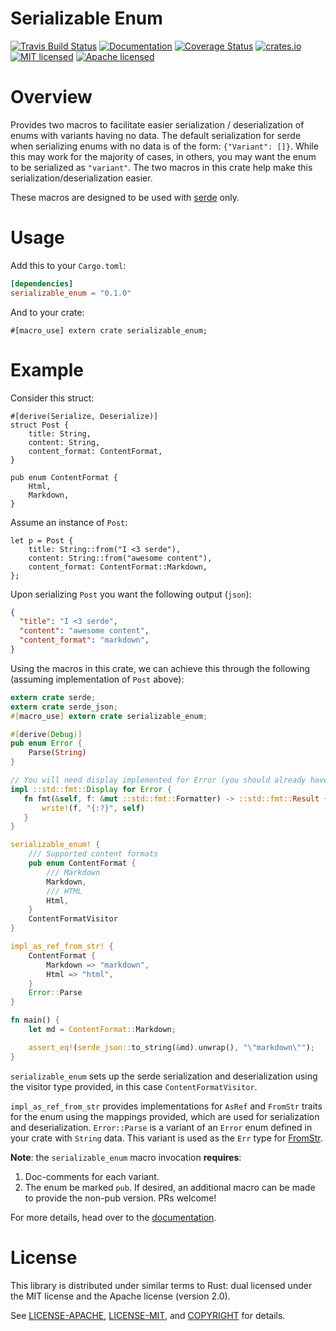 # Serializable Enum
[![Travis Build Status](https://img.shields.io/travis/frostly/serializable_enum.svg)](https://travis-ci.org/frostly/serializable_enum)
[![Documentation](https://img.shields.io/badge/docs-latest-C9893D.svg)](https://open.frostly.com/serializable_enum)
[![Coverage Status](https://img.shields.io/coveralls/frostly/serializable_enum.svg)](https://coveralls.io/github/frostly/serializable_enum?branch=master)
[![crates.io](https://img.shields.io/crates/v/serializable_enum.svg)](https://crates.io/crates/serializable_enum)
[![MIT licensed](https://img.shields.io/badge/license-MIT-blue.svg)](./LICENSE-MIT)
[![Apache licensed](https://img.shields.io/badge/license-Apache-blue.svg)](./LICENSE-APACHE)

# Overview

Provides two macros to facilitate easier serialization / deserialization of enums with variants
having no data. The default serialization for serde when serializing enums with no data is of the
form: `{"Variant": []}`. While this may work for the majority of cases, in others, you may want
the enum to be serialized as `"variant"`. The two macros in this crate help make this
serialization/deserialization easier.

These macros are designed to be used with [serde](https://github.com/serde-rs/serde) only.

# Usage

Add this to your `Cargo.toml`:

```toml
[dependencies]
serializable_enum = "0.1.0"
```

And to your crate:

```rust,ignore
#[macro_use] extern crate serializable_enum;
```

# Example

Consider this struct:

```rust,ignore
#[derive(Serialize, Deserialize)]
struct Post {
    title: String,
    content: String,
    content_format: ContentFormat,
}

pub enum ContentFormat {
    Html,
    Markdown,
}
```

Assume an instance of `Post`:

```rust,ignore
let p = Post {
    title: String::from("I <3 serde"),
    content: String::from("awesome content"),
    content_format: ContentFormat::Markdown,
};
```

Upon serializing `Post` you want the following output (`json`):

```json
{
  "title": "I <3 serde",
  "content": "awesome content",
  "content_format": "markdown",
}
```

Using the macros in this crate, we can achieve this through the following (assuming
implementation of `Post` above):

```rust
extern crate serde;
extern crate serde_json;
#[macro_use] extern crate serializable_enum;

#[derive(Debug)]
pub enum Error {
    Parse(String)
}

// You will need display implemented for Error (you should already have this).
impl ::std::fmt::Display for Error {
   fn fmt(&self, f: &mut ::std::fmt::Formatter) -> ::std::fmt::Result {
       write!(f, "{:?}", self)
   }
}

serializable_enum! {
    /// Supported content formats
    pub enum ContentFormat {
        /// Markdown
        Markdown,
        /// HTML
        Html,
    }
    ContentFormatVisitor
}

impl_as_ref_from_str! {
    ContentFormat {
        Markdown => "markdown",
        Html => "html",
    }
    Error::Parse
}

fn main() {
    let md = ContentFormat::Markdown;

    assert_eq!(serde_json::to_string(&md).unwrap(), "\"markdown\"");
}
```

`serializable_enum` sets up the serde serialization and deserialization using the visitor type
provided, in this case `ContentFormatVisitor`.

`impl_as_ref_from_str` provides implementations
for `AsRef` and `FromStr` traits for the enum using the mappings provided, which are used for
serialization and deserialization. `Error::Parse` is a variant of an `Error` enum defined in your
crate with `String` data. This variant is used as the `Err` type for
[FromStr](http://doc.rust-lang.org/nightly/std/str/trait.FromStr.html).

**Note**: the `serializable_enum` macro invocation **requires**:

1. Doc-comments for each variant.
2. The enum be marked `pub`. If desired, an additional macro can be made to provide the
non-pub version. PRs welcome!


For more details, head over to the [documentation](https://open.frostly.com/serializable_enum).

# License

This library is distributed under similar terms to Rust: dual licensed under the MIT license and the Apache license (version 2.0).

See [LICENSE-APACHE](LICENSE-APACHE), [LICENSE-MIT](LICENSE-MIT), and [COPYRIGHT](COPYRIGHT) for
details.
